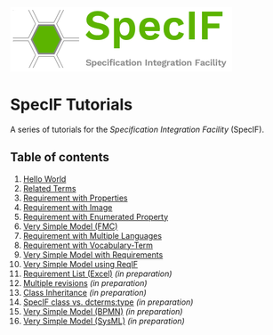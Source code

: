 ![SpecIF logo](../logo/SpecIF_Logo_small.png)

# SpecIF Tutorials

A series of tutorials for the *Specification Integration Facility* (SpecIF). 

## Table of contents
1. [Hello World](./01_Hello-World.md)
1. [Related Terms](./02_Related-Terms.md)
1. [Requirement with Properties](./03_Requirement-with-Properties.md)
1. [Requirement with Image](./04_Requirement-with-Image.md)
1. [Requirement with Enumerated Property](./05_Requirement-with-Enumerated-Property.md)
1. [Very Simple Model (FMC)](./06_Very-Simple-Model-FMC.md)
1. [Requirement with Multiple Languages](./07_Requirement-with-Multiple-Languages.md)
1. [Requirement with Vocabulary-Term](./08_Requirement-with-Vocabulary-Term.md)
1. [Very Simple Model with Requirements](./09_Very-Simple-Model-FMC-with-Requirements.md)
1. [Very Simple Model using ReqIF](./10_Very-Simple-Model-using-ReqIF.md)
1. [Requirement List (Excel)]() *(in preparation)*
1. [Multiple revisions]() *(in preparation)*
1. [Class Inheritance]() *(in preparation)*
1. [SpecIF class vs. dcterms:type]() *(in preparation)*
1. [Very Simple Model (BPMN)]() *(in preparation)*
1. [Very Simple Model (SysML)]() *(in preparation)*
